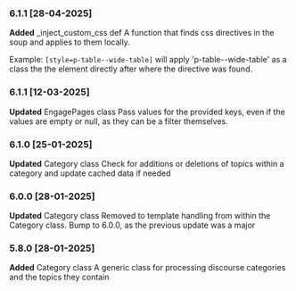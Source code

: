 ### 6.1.1 [28-04-2025]
**Added** _inject_custom_css def
A function that finds css directives in the soup and applies to them locally.

Example: `[style=p-table--wide-table]` will apply 'p-table--wide-table' as a class the the element directly after where the directive was found.

### 6.1.1 [12-03-2025]
**Updated** EngagePages class
Pass values for the provided keys, even if the values are empty or null, as they can be a filter themselves.

### 6.1.0 [25-01-2025]
**Updated** Category class
Check for additions or deletions of topics within a category and update cached data if needed

### 6.0.0 [28-01-2025]
**Updated** Category class 
Removed to template handling from within the Category class.
Bump to 6.0.0, as the previous update was a major

### 5.8.0 [28-01-2025]
**Added** Category class 
A generic class for processing discourse categories and the topics they contain